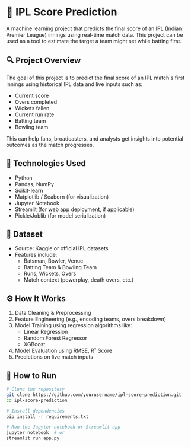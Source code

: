 # 🏏 IPL Score Prediction

A machine learning project that predicts the final score of an IPL (Indian Premier League) innings using real-time match data. This project can be used as a tool to estimate the target a team might set while batting first.

## 🔍 Project Overview

The goal of this project is to predict the final score of an IPL match's first innings using historical IPL data and live inputs such as:

- Current score
- Overs completed
- Wickets fallen
- Current run rate
- Batting team
- Bowling team

This can help fans, broadcasters, and analysts get insights into potential outcomes as the match progresses.

## 🧠 Technologies Used

- Python
- Pandas, NumPy
- Scikit-learn
- Matplotlib / Seaborn (for visualization)
- Jupyter Notebook
- Streamlit (for web app deployment, if applicable)
- Pickle/Joblib (for model serialization)

## 📂 Dataset

- Source: Kaggle or official IPL datasets
- Features include:
  - Batsman, Bowler, Venue
  - Batting Team & Bowling Team
  - Runs, Wickets, Overs
  - Match context (powerplay, death overs, etc.)

## ⚙️ How It Works

1. Data Cleaning & Preprocessing
2. Feature Engineering (e.g., encoding teams, overs breakdown)
3. Model Training using regression algorithms like:
   - Linear Regression
   - Random Forest Regressor
   - XGBoost
4. Model Evaluation using RMSE, R² Score
5. Predictions on live match inputs

## 🚀 How to Run

```bash
# Clone the repository
git clone https://github.com/yourusername/ipl-score-prediction.git
cd ipl-score-prediction

# Install dependencies
pip install -r requirements.txt

# Run the Jupyter notebook or Streamlit app
jupyter notebook  # or
streamlit run app.py
